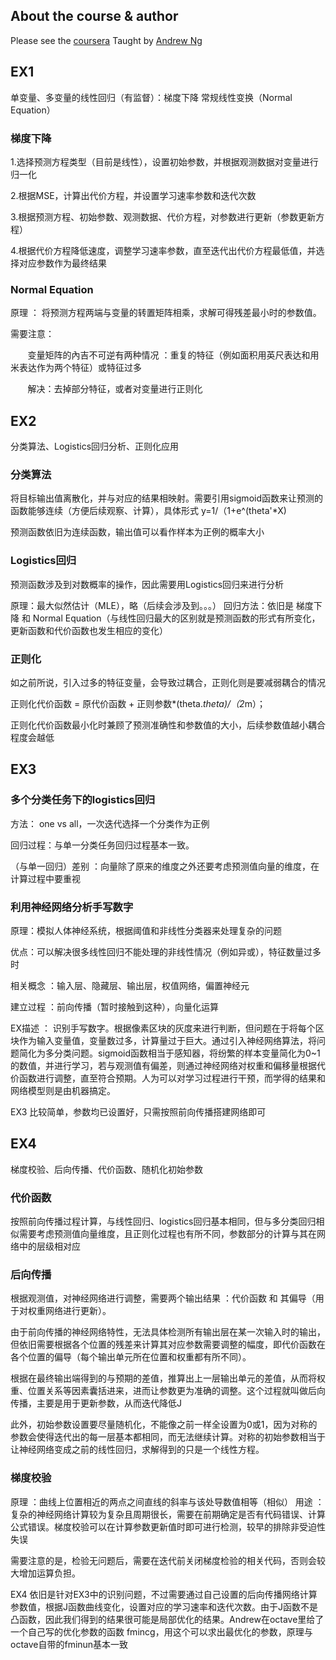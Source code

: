 

## About the course & author

Please see the [coursera](https://www.coursera.org/learn/machine-learning/home/info/README.md)
Taught by [Andrew Ng](https://www.coursera.org/instructor/andrewng/README.md)

## EX1
单变量、多变量的线性回归（有监督）：梯度下降  常规线性变换（Normal Equation）


### 梯度下降

1.选择预测方程类型（目前是线性），设置初始参数，并根据观测数据对变量进行归一化

2.根据MSE，计算出代价方程，并设置学习速率参数和迭代次数

3.根据预测方程、初始参数、观测数据、代价方程，对参数进行更新（参数更新方程）

4.根据代价方程降低速度，调整学习速率参数，直至迭代出代价方程最低值，并选择对应参数作为最终结果

### Normal Equation

原理 ： 将预测方程两端与变量的转置矩阵相乘，求解可得残差最小时的参数值。

需要注意：
    
        变量矩阵的內吉不可逆有两种情况 ：重复的特征（例如面积用英尺表达和用米表达作为两个特征）或特征过多
        
        解决：去掉部分特征，或者对变量进行正则化


## EX2
分类算法、Logistics回归分析、正则化应用

### 分类算法

将目标输出值离散化，并与对应的结果相映射。需要引用sigmoid函数来让预测的函数能够连续（方便后续观察、计算），具体形式 y=1/（1+e^(theta'*X)

预测函数依旧为连续函数，输出值可以看作样本为正例的概率大小

### Logistics回归

预测函数涉及到对数概率的操作，因此需要用Logistics回归来进行分析

原理：最大似然估计（MLE），略（后续会涉及到。。。）
回归方法：依旧是 梯度下降 和 Normal Equation（与线性回归最大的区别就是预测函数的形式有所变化，更新函数和代价函数也发生相应的变化）

### 正则化

如之前所说，引入过多的特征变量，会导致过耦合，正则化则是要减弱耦合的情况

正则化代价函数 = 原代价函数 + 正则参数*(theta.*theta)/（2*m）；

正则化代价函数最小化时兼顾了预测准确性和参数值的大小，后续参数值越小耦合程度会越低

## EX3

### 多个分类任务下的logistics回归

方法： one vs all，一次迭代选择一个分类作为正例

回归过程：与单一分类任务回归过程基本一致。

（与单一回归）差别 ：向量除了原来的维度之外还要考虑预测值向量的维度，在计算过程中要重视

### 利用神经网络分析手写数字

原理：模拟人体神经系统，根据阈值和非线性分类器来处理复杂的问题

优点：可以解决很多线性回归不能处理的非线性情况（例如异或），特征数量过多时

相关概念 ：输入层、隐藏层、输出层，权值网络，偏置神经元

建立过程 ：前向传播（暂时接触到这种），向量化运算

EX描述 ： 识别手写数字。根据像素区块的灰度来进行判断，但问题在于将每个区块作为输入变量值，变量数过多，计算量过于巨大。通过引入神经网络算法，将问题简化为多分类问题。sigmoid函数相当于感知器，将纷繁的样本变量简化为0~1的数值，并进行学习，若与观测值有偏差，则通过神经网络对权重和偏移量根据代价函数进行调整，直至符合预期。人为可以对学习过程进行干预，而学得的结果和网络模型则是由机器搞定。

EX3 比较简单，参数均已设置好，只需按照前向传播搭建网络即可

## EX4
梯度校验、后向传播、代价函数、随机化初始参数

### 代价函数
按照前向传播过程计算，与线性回归、logistics回归基本相同，但与多分类回归相似需要考虑预测值向量维度，且正则化过程也有所不同，参数部分的计算与其在网络中的层级相对应

### 后向传播
根据观测值，对神经网络进行调整，需要两个输出结果 ：代价函数 和 其偏导（用于对权重网络进行更新）。

由于前向传播的神经网络特性，无法具体检测所有输出层在某一次输入时的输出，但依旧需要根据各个位置的残差来计算其对应参数需要调整的幅度，即代价函数在各个位置的偏导（每个输出单元所在位置和权重都有所不同）。

根据在最终输出端得到的与预期的差值，推算出上一层输出单元的差值，从而将权重、位置关系等因素囊括进来，进而让参数更为准确的调整。这个过程就叫做后向传播，主要是用于更新参数，从而迭代降低J

此外，初始参数设置要尽量随机化，不能像之前一样全设置为0或1，因为对称的参数会使得迭代出的每一层基本都相同，而无法继续计算。对称的初始参数相当于让神经网络变成之前的线性回归，求解得到的只是一个线性方程。

### 梯度校验
原理 ：曲线上位置相近的两点之间直线的斜率与该处导数值相等（相似）
用途 ：复杂的神经网络计算较为复杂且周期很长，需要在前期确定是否有代码错误、计算公式错误。梯度校验可以在计算参数更新值时即可进行检测，较早的排除非受迫性失误

需要注意的是，检验无问题后，需要在迭代前关闭梯度检验的相关代码，否则会较大增加运算负担。

EX4 依旧是针对EX3中的识别问题，不过需要通过自己设置的后向传播网络计算参数值，根据J函数曲线变化，设置对应的学习速率和迭代次数。由于J函数不是凸函数，因此我们得到的结果很可能是局部优化的结果。Andrew在octave里给了一个自己写的优化参数的函数 fmincg，用这个可以求出最优化的参数，原理与octave自带的fminun基本一致
